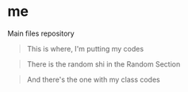 # me
Main files repository

> This is where, I'm putting my codes

> There is the random shi in the Random Section

> And there's the one with my class codes

